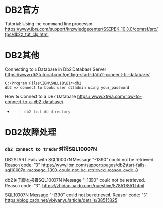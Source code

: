 
# DB2官方

Tutorial: Using the command line processor https://www.ibm.com/support/knowledgecenter/SSEPEK_10.0.0/comref/src/tpc/db2z_tut_clp.html

# DB2其他

Connecting to a Database in Db2 Database Server https://www.db2tutorial.com/getting-started/db2-connect-to-database/
```
C:\Program Files\IBM\SQLLIB\BIN>db2
db2 => connect to books user db2admin using your_password
```

How to Connect to a DB2 Database https://www.xtivia.com/how-to-connect-to-a-db2-database/
- > `db2 list db directory`

# DB2故障处理

### `db2 connect to trader`时报SQL10007N

DB2START Fails with SQL10007N Message "-1390" could not be retrieved. Reason code: "3" https://www.ibm.com/support/pages/db2start-fails-sql10007n-message-1390-could-not-be-retrieved-reason-code-3

db2关于脚本报错SQL10007N Message "-1390" could not be retrieved. Reason code: "3". https://zhidao.baidu.com/question/578517851.html

SQL10007N Message "-1390" could not be retrieved. Reason code: "3" https://blog.csdn.net/yixiyanyu/article/details/38515825
